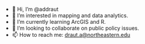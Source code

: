 - 👋 Hi, I’m @addraut
- 👀 I’m interested in mapping and data analytics.
- 🌱 I’m currently learning ArcGIS and R.
- 💞️ I’m looking to collaborate on public policy issues.
- 📫 How to reach me: draut.a@northeastern.edu

<!---
addraut/addraut is a ✨ special ✨ repository because its `README.md` (this file) appears on your GitHub profile.
You can click the Preview link to take a look at your changes.
--->

